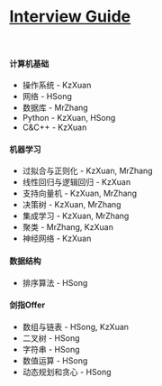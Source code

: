 # [Interview Guide](https://kzxuan.github.io/Interview/#/)

</br>

#### 计算机基础
* 操作系统 - KzXuan
* 网络 - HSong
* 数据库 - MrZhang
* Python - KzXuan, HSong
* C&C++ - KzXuan

#### 机器学习
* 过拟合与正则化 - KzXuan, MrZhang
* 线性回归与逻辑回归 - KzXuan
* 支持向量机 - KzXuan, MrZhang
* 决策树 - KzXuan, MrZhang
* 集成学习 - KzXuan, MrZhang
* 聚类 - MrZhang, KzXuan
* 神经网络 - KzXuan

#### 数据结构
* 排序算法 - HSong

#### 剑指Offer
* 数组与链表 - HSong, KzXuan
* 二叉树 - HSong
* 字符串 - HSong
* 数值运算 - HSong
* 动态规划和贪心 - HSong
